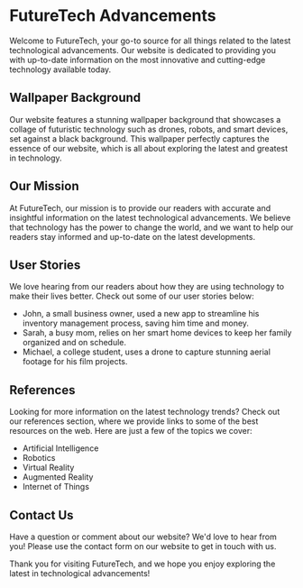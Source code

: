 <!--font:Alegreya-->

# FutureTech Advancements

Welcome to FutureTech, your go-to source for all things related to the latest technological advancements. Our website is dedicated to providing you with up-to-date information on the most innovative and cutting-edge technology available today.

## Wallpaper Background

Our website features a stunning wallpaper background that showcases a collage of futuristic technology such as drones, robots, and smart devices, set against a black background. This wallpaper perfectly captures the essence of our website, which is all about exploring the latest and greatest in technology.

## Our Mission

At FutureTech, our mission is to provide our readers with accurate and insightful information on the latest technological advancements. We believe that technology has the power to change the world, and we want to help our readers stay informed and up-to-date on the latest developments.

## User Stories

We love hearing from our readers about how they are using technology to make their lives better. Check out some of our user stories below:

- John, a small business owner, used a new app to streamline his inventory management process, saving him time and money.
- Sarah, a busy mom, relies on her smart home devices to keep her family organized and on schedule.
- Michael, a college student, uses a drone to capture stunning aerial footage for his film projects.

## References

Looking for more information on the latest technology trends? Check out our references section, where we provide links to some of the best resources on the web. Here are just a few of the topics we cover:

- Artificial Intelligence
- Robotics
- Virtual Reality
- Augmented Reality
- Internet of Things

## Contact Us

Have a question or comment about our website? We'd love to hear from you! Please use the contact form on our website to get in touch with us.

Thank you for visiting FutureTech, and we hope you enjoy exploring the latest in technological advancements!

<!--

Write me content for website with wallpaper which alt text is:

"A wallpaper featuring a collage of futuristic technology such as drones, robots, and smart devices, set against a black background."

The name/title of the page should not be 1:1 copy of the alt text but rather a real content of the website which is using this wallpaper.

- Use markdown format 
- Start with heading
- Heading should be short and concise
- The content should look like a real website 
- The website should not be about the wallpaper, wallpaper is just a related background
- Heading should be contain work "wallpaper" or "background"
- Include real sections like references, contact, user stories, etc. use things relevant to the page purpose.
- Feel free to use structure like headings, bullets, numbering, blockquotes, paragraphs, horizontal lines, etc.
- You can use formatting like bold or _italic_
- You can include UTF-8 emojis
- Links should be only #hash anchors (and you can refer to the document itself)
- Do not include images


---


# FutureTech: Exploring the Latest in Technological Advancements

Welcome to FutureTech, your go-to source for all things related to the latest technological advancements. Our website is dedicated to providing you with up-to-date information on the most innovative and cutting-edge technology available today.

## Wallpaper Background

Our website features a stunning wallpaper background that showcases a collage of futuristic technology such as drones, robots, and smart devices, set against a black background. This wallpaper perfectly captures the essence of our website, which is all about exploring the latest and greatest in technology.

## Our Mission

At FutureTech, our mission is to provide our readers with accurate and insightful information on the latest technological advancements. We believe that technology has the power to change the world, and we want to help our readers stay informed and up-to-date on the latest developments.

## User Stories

We love hearing from our readers about how they are using technology to make their lives better. Check out some of our user stories below:

- John, a small business owner, used a new app to streamline his inventory management process, saving him time and money.
- Sarah, a busy mom, relies on her smart home devices to keep her family organized and on schedule.
- Michael, a college student, uses a drone to capture stunning aerial footage for his film projects.

## References

Looking for more information on the latest technology trends? Check out our references section, where we provide links to some of the best resources on the web. Here are just a few of the topics we cover:

- Artificial Intelligence
- Robotics
- Virtual Reality
- Augmented Reality
- Internet of Things

## Contact Us

Have a question or comment about our website? We'd love to hear from you! Please use the contact form on our website to get in touch with us.

Thank you for visiting FutureTech, and we hope you enjoy exploring the latest in technological advancements!

-->
